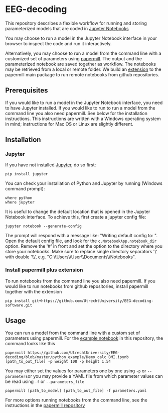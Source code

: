 # EEG-decoding
This repository describes a flexible workflow for running and storing parameterized models that are coded in [Jupyter Notebooks](https://jupyter.readthedocs.io/en/latest/install.html)

You may choose to run a model in the Jupyter Notebook interface in your browser to inspect the code and run it interactively.

Alternatively, you may choose to run a model from the command line with a customized set of parameters using [papermill](https://github.com/nteract/papermill).
The output and the parameterized notebook are saved together as workflow.
The notebooks may be retrieved from a local or remote folder.
We build an [extension](https://github.com/UtrechtUniversity/EEG-decoding-software) to the papermill main package to run remote notebooks from github repositories.



## Prerequisites
If you would like to run a model in the Jupyter Notebook interface, you need to have Jupyter installed.
If you would like to run to run a model from the command line you also need papermill.
See below for the installation instructions.
This instructions are written with a Windows operating system in mind; instructions for Mac OS or Linux are slightly different.

## Installation

### Jupyter
If you have not installed [Jupyter](https://jupyter.readthedocs.io/en/latest/install.html), do so first:
```
pip install jupyter
```
You can check your installation of Python and Jupyter by running (Windows command prompt):
```
where python
where jupyter
```

It is useful to change the default location that is opened in the Jupyter Notebook interface. To achieve this, first create a jupyter config file:
```
jupyter notebook --generate-config
```
The prompt will respond with a message like: "Writing default config to: <path>". Open the default config file, and look for the ```c.NotebookApp.notebook_dir``` option. Remove the '#' in front and set the option to the directory where you store your notebooks. Make sure to replace single directory separators '\\' with double '\\\\', e.g. "C:\\\\Users\\\\User\\\\Documents\\\\Notebooks".


### Install papermill plus extension
To run notebooks from the command line you also need papermill.
If you would like to run notebooks from github repositories, install papermill together with the extension
```
pip install git+https://github.com/UtrechtUniversity/EEG-decoding-software.git
```

## Usage
You can run a model from the command line with a custom set of parameters using papermill.
For the [example notebook](/python_example/README.md) in this repository, the command looks like this
```
papermill https://github.com/UtrechtUniversity/EEG-decoding/blob/master/python_example/Demo_calc_BMI.ipynb [path_to_out_file] -p weight 108 -p height 1.54
```
You may either set the values for parameters one by one using ```-p``` or ```--parameters```or you may provide a YAML file from which parameter values can be read using ```-f``` or ```--parameters_file```
```
papermill [path_to_model] [path_to_out_file] -f parameters.yaml

```
For more options running notebooks from the command line, see the instructions in the [papermill repository](https://github.com/nteract/papermill)

